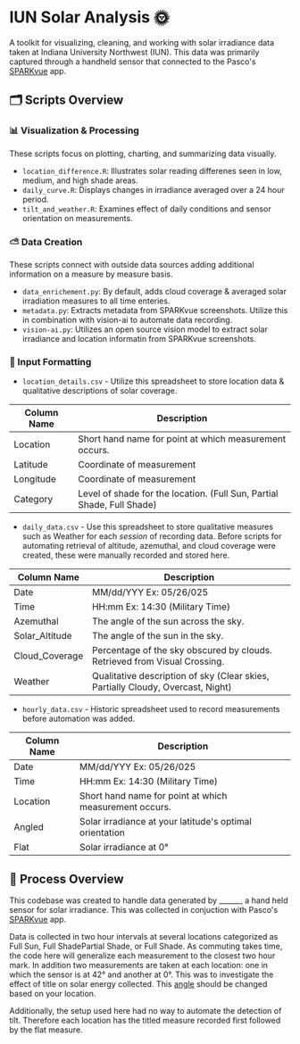 # IUN Solar Analysis 🌞

A toolkit for visualizing, cleaning, and working with solar irradiance data taken at Indiana University Northwest (IUN). This data was primarily captured through a handheld sensor that connected to the Pasco's [SPARKvue](https://www.pasco.com/products/software/sparkvue) app.

## 🗂️ Scripts Overview

### 📊 Visualization & Processing
These scripts focus on plotting, charting, and summarizing data visually.
* `location_difference.R`: Illustrates solar reading differenes seen in low, medium, and high shade areas.
* `daily_curve.R`: Displays changes in irradiance averaged over a 24 hour period.
* `tilt_and_weather.R`: Examines effect of daily conditions and sensor orientation on measurements.

### ⛅ Data Creation
These scripts connect with outside data sources adding additional information on a measure by measure basis.
* `data_enrichement.py`: By default, adds cloud coverage & averaged solar irradiation measures to all time enteries.
* `metadata.py`: Extracts metadata from SPARKvue screenshots. Utilize this in combination with vision-ai to automate data recording.
* `vision-ai.py`: Utilizes an open source vision model to extract solar irradiance and location informatin from SPARKvue screenshots.

### 📅 Input Formatting
* `location_details.csv` - Utilize this spreadsheet to store location data & qualitative descriptions of solar coverage.

| Column Name | Description |
| --- | --- |
| Location |Short hand name for point at which measurement occurs. |
| Latitude |Coordinate of measurement |
| Longitude |Coordinate of measurement |
|Category| Level of shade for the location. (Full Sun, Partial Shade, Full Shade) |

* `daily_data.csv` - Use this spreadsheet to store qualitative measures such as Weather for each _session_ of recording data. Before scripts for automating retrieval of altitude, azemuthal, and cloud coverage were created, these were manually recorded and stored here.

| Column Name | Description |
| --- | --- |
| Date | MM/dd/YYY Ex: 05/26/025 |
| Time | HH:mm Ex: 14:30 (Military Time) |
| Azemuthal | The angle of the sun across the sky. |
| Solar_Altitude | The angle of the sun in the sky. |
| Cloud_Coverage | Percentage of the sky obscured by clouds. Retrieved from Visual Crossing. |
| Weather | Qualitative description of sky (Clear skies, Partially Cloudy, Overcast, Night) |

* `hourly_data.csv` - Historic spreadsheet used to record measurements before automation was added.

| Column Name | Description |
| --- | --- |
| Date | MM/dd/YYY Ex: 05/26/025 |
| Time | HH:mm Ex: 14:30 (Military Time) |
| Location | Short hand name for point at which measurement occurs. |
| Angled | Solar irradiance at your latitude's optimal orientation |
| Flat | Solar irradiance at 0° |

## 📃 Process Overview
This codebase was created to handle data generated by ______, a hand held sensor for solar irradiance. This was collected in conjuction with Pasco's [SPARKvue](https://www.pasco.com/products/software/sparkvue) app.

Data is collected in two hour intervals at several locations categorized as Full Sun, Full ShadePartial Shade, or Full Shade. As commuting takes time, the code here will generalize each measurement to the closest two hour mark. In addition two measurements are taken at each location: one in which the sensor is at 42° and another at 0°. This was to investigate the effect of title on solar energy collected. This [angle](https://sunsolartilt.com/pages/calculator) should be changed based on your location.

Additionally, the setup used here had no way to automate the detection of tilt. Therefore each location has the titled measure recorded first followed by the flat measure.
